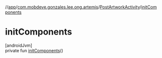 //[app](../../../index.md)/[com.mobdeve.gonzales.lee.ong.artemis](../index.md)/[PostArtworkActivity](index.md)/[initComponents](init-components.md)

# initComponents

[androidJvm]\
private fun [initComponents](init-components.md)()
